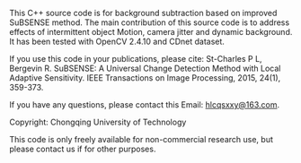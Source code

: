 
This C++ source code is for background subtraction based on improved SuBSENSE method. The main contribution of this source code is to address effects of intermittent object Motion, camera jitter and dynamic background. It has been tested with OpenCV 2.4.10 and CDnet dataset.
 
If you use this code in your publications, please cite: St-Charles P L, Bergevin R. SuBSENSE: A Universal Change Detection Method with Local Adaptive Sensitivity. IEEE Transactions on Image Processing, 2015, 24(1), 359-373. 

If you have any questions, please contact this Email: hlcqsxxy@163.com.

Copyright: Chongqing University of Technology

This code is only freely available for non-commercial research use, but please contact us if for other purposes.
